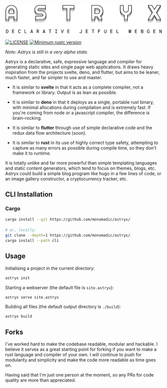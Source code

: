 <p align="center"><img src="https://raw.githubusercontent.com/monomadic/astryx/master/assets/logo.svg" /></p>

[![LICENSE](https://img.shields.io/badge/license-MIT-blue.svg)](LICENSE)
[![Minimum rustc version](https://img.shields.io/badge/rustc-1.42.0+-green.svg)](#rust-version-requirements)

_Note: Astryx is still in a very alpha state._

Astryx is a declarative, safe, expressive language and compiler for generating static sites and single page web applications. It draws heavy inspiration from the projects svelte, deno, and flutter, but aims to be leaner, much faster, and far simpler to use and master.

- It is similar to **svelte** in that it acts as a complete compiler, not a framework or library. Output is as lean as possible.

- It is similar to **deno** in that it deploys as a single, portable rust binary, with minimal allocations during compilation and is extremely fast. If you're coming from node or a javascript compiler, the difference is brain-rocking.

- It is similar to **flutter** through use of simple declarative code and the redux data flow architecture (soon).

- It is similar to **rust** in its use of highly correct type safety, attempting to capture as many errors as possible during compile time, so they don't make it to runtime.

It is totally unlike and far more powerful than simple templating languages and static content generators, which tend to focus on themes, blogs, etc. Astryx could build a simple blog program like hugo in a few lines of code, or an image gallery constructor, a cryptocurrency tracker, etc.

## CLI Installation

### Cargo

``` bash
cargo install --git https://github.com/monomadic/astryx/

# or, locally:
git clone --depth=1 https://github.com/monomadic/astryx/
cargo install --path cli
```

## Usage

Initialising a project in the current directory:
``` bash
astryx init
```

Starting a webserver (the default file is `site.astryx`):
``` bash
astryx serve site.astryx
```

Building all files (the default output directory is `./build`):
``` bash
astryx build
```

## Forks

I've worked hard to make the codebase readable, modular and hackable. I believe it serves as a great starting point for forking if you want to make a rust language and compiler of your own. I will continue to push for modularity and simplicity and make the code more readable as time goes on.

Having said that I'm just one person at the moment, so any PRs for code quality are more than appreciated.
